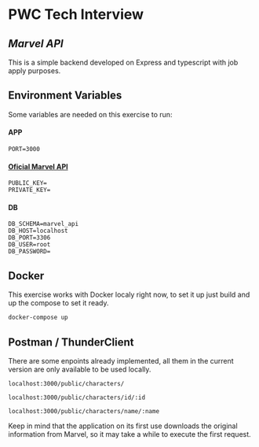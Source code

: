 # PWC Tech Interview
## _Marvel API_

This is a simple backend developed on Express and typescript with job apply purposes.

## Environment Variables

Some variables are needed on this exercise to run:


#### APP
```
PORT=3000
```
#### [Oficial Marvel API](https://developer.marvel.com/documentation/getting_started)
```
PUBLIC_KEY=
PRIVATE_KEY=
```
#### DB
```
DB_SCHEMA=marvel_api
DB_HOST=localhost
DB_PORT=3306
DB_USER=root
DB_PASSWORD=

```

## Docker

This exercise works with Docker localy right now, to set it up just build and up the compose to set it ready.

```sh
docker-compose up
```

## Postman / ThunderClient

There are some enpoints already implemented, all them in the current version are only available to be used locally.

```https
localhost:3000/public/characters/
```

```https
localhost:3000/public/characters/id/:id
```

```https
localhost:3000/public/characters/name/:name
```

Keep in mind that the application on its first use downloads the original information from Marvel, so it may take a while to execute the first request.
